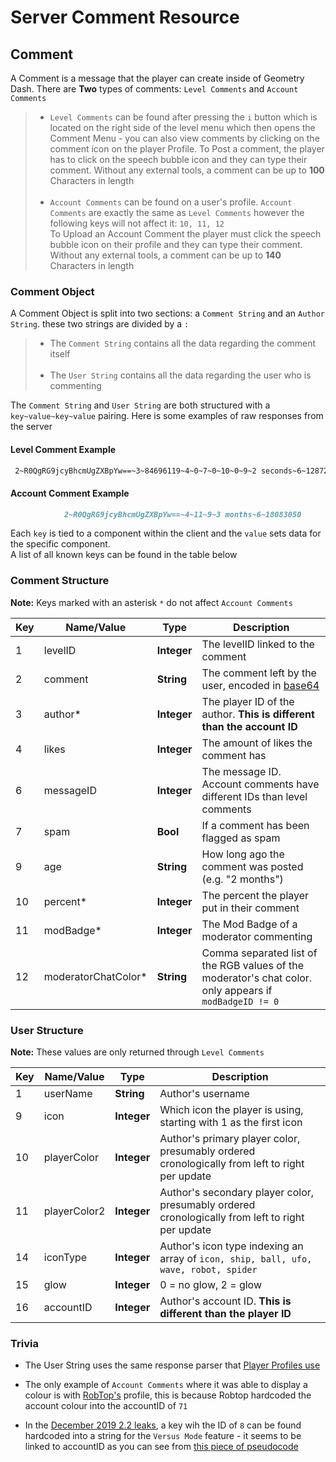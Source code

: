 # Server Comment Resource

## Comment

A Comment is a message that the player can create inside of Geometry Dash. There are **Two** types of comments: `Level Comments` and `Account Comments`

> - `Level Comments` can be found after pressing the `i` button which is located on the right side of the level menu which then opens the Comment Menu - you can also view comments by clicking on the comment icon on the player Profile. To Post a comment, the player has to click on the speech bubble icon and they can type their comment. Without any external tools, a comment can be up to **100** Characters in length<br/><br/>
> - `Account Comments` can be found on a user's profile. `Account Comments` are exactly the same as `Level Comments` however the following keys will not affect it: `10, 11, 12`<br/>To Upload an Account Comment the player must click the speech bubble icon on their profile and they can type their comment. Without any external tools, a comment can be up to **140** Characters in length

### Comment Object

A Comment Object is split into two sections: a `Comment String` and an `Author String`. these two strings are divided by a `:`

> - The `Comment String` contains all the data regarding the comment itself<br/><br/>
> - The `User String` contains all the data regarding the user who is commenting

The `Comment String` and `User String` are both structured with a `key~value~key~value` pairing. Here is some examples of raw responses from the server


<!-- tabs:start -->

#### **Level Comment Example**
```md
 2~R0QgRG9jcyBhcmUgZXBpYw==~3~84696119~4~0~7~0~10~0~9~2 seconds~6~12872819:1~TheWylieMaster~9~1~10~4~11~16~14~3~15~2~16~9276649       
```

#### **Account Comment Example**
```md
            2~R0QgRG9jcyBhcmUgZXBpYw==~4~11~9~3 months~6~18083050
```


<!-- tabs:end -->

Each `key` is tied to a component within the client and the `value` sets data for the specific component.  
A list of all known keys can be found in the table below

### Comment Structure

**Note:** Keys marked with an asterisk `*` do not affect `Account Comments`

| Key | Name/Value                | Type                                         | Description                                                              
|-----|---------------------------|----------------------------------------------|--------------------------------------------------------------------------
| 1   | levelID                   | **Integer**                                  | The levelID linked to the comment
| 2	  | comment					  | **String**									 | The comment left by the user, encoded in [base64](/topics/encryption/base64.md)
| 3   | author*					  | **Integer**									 | The player ID of the author. **This is different than the account ID**
| 4   | likes					  | **Integer**									 | The amount of likes the comment has
| 6   | messageID				  | **Integer**									 | The message ID. Account comments have different IDs than level comments
| 7   | spam                      | **Bool**                                     | If a comment has been flagged as spam
| 9   | age						  | **String**									 | How long ago the comment was posted (e.g. "2 months")
| 10  | percent*				  | **Integer**									 | The percent the player put in their comment
| 11  | modBadge*                 | **Integer**                                   | The Mod Badge of a moderator commenting
| 12  | moderatorChatColor*       | **String**									 | Comma separated list of the RGB values of the moderator's chat color. only appears if `modBadgeID != 0`

### User Structure
  
**Note:** These values are only returned through `Level Comments`

| Key | Name/Value                | Type                                         | Description                                                              
|-----|---------------------------|----------------------------------------------|--------------------------------------------------------------------------
| 1   | userName				  | **String**									 | Author's username
| 9   | icon					  | **Integer**									 | Which icon the player is using, starting with 1 as the first icon
| 10  | playerColor 			  | **Integer**									 | Author's primary player color, presumably ordered cronologically from left to right per update
| 11  | playerColor2			  | **Integer**									 | Author's secondary player color, presumably ordered cronologically from left to right per update
| 14  | iconType				  | **Integer**									 | Author's icon type indexing an array of `icon, ship, ball, ufo, wave, robot, spider`
| 15  | glow					  | **Integer**									 | 0 = no glow, 2 = glow
| 16  | accountID				  | **Integer**									 | Author's account ID. **This is different than the player ID**

### Trivia

- The User String uses the same response parser that [Player Profiles use](/resources/server/user)

- The only example of `Account Comments` where it was able to display a colour is with [RobTop's](https://gdbrowser.com/u/71) profile, this is because Robtop hardcoded the account colour into the accountID of `71`

- In the [December 2019 2.2 leaks](), a key wih the ID of `8` can be found hardcoded into a string for the `Versus Mode` feature - it seems to be linked to accountID as you can see from [this piece of pseudocode](https://media.discordapp.net/attachments/787081465867010079/806568054876143629/unknown.png)
 


